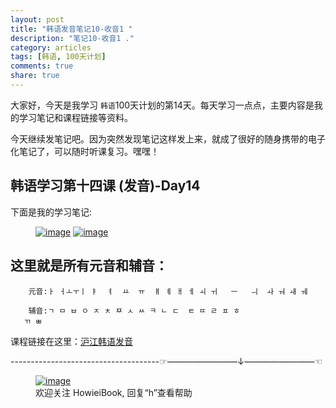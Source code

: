 ```yaml
---
layout: post
title: "韩语发音笔记10-收音1 "
description: "笔记10-收音1 ."
category: articles
tags: [韩语, 100天计划]
comments: true
share: true
---
```


大家好，今天是我学习 `韩语`100天计划的第14天。每天学习一点点，主要内容是我的学习笔记和课程链接等资料。

今天继续发笔记吧。因为突然发现笔记这样发上来，就成了很好的随身携带的电子化笔记了，可以随时听课复习。嘿嘿！

## 韩语学习第十四课 (发音)-Day14



下面是我的学习笔记:

<figure class="half">
    <a href="../../images/k14-1.jpg"><img src="../../images/k14-1.jpg" alt="image"></a>
    <a href="../../images/k14-2.jpg"><img src="../../images/k14-2.jpg" alt="image"></a>
        <figcaption>  </figcaption>
</figure>

这里就是所有元音和辅音：
---
        元音:ㅏ ㅓㅗㅜㅣ ㅑ  ㅕ  ㅛ  ㅠ  ㅒ ㅖ ㅐ ㅔ ㅚ ㅟ   ㅡ   ㅢ  ㅘ ㅝ ㅙ ㅞ

        辅音:ㄱ ㅁ ㅂ ㅇ ㅈ ㅊ ㅉ ㅅ ㅆ ㅋ ㄴ ㄷ  ㅌ ㄸ ㄹ ㅍ ㅎ
       ㄲ ㅃ

课程链接在这里：[沪江韩语发音](http://study.163.com/course/introduction/2320014.htm#/courseDetail)

-------------------------------------☞————————↓————————☜
<figure >
    <a href="../../images/HowieiBook2D.jpg"><img src="../../images/HowieiBook2D.jpg" alt="image"></a>
    <figcaption> 欢迎关注 HowieiBook, 回复“h”查看帮助</figcaption>
</figure>

